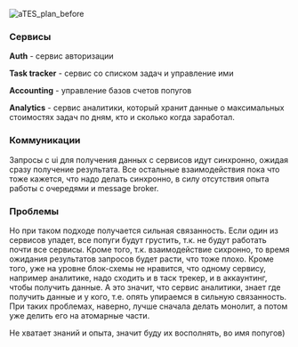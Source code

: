 ![aTES_plan_before](https://user-images.githubusercontent.com/23387046/193455385-054f0bb6-d7ab-4a62-b068-93ea1bdc1819.png)

### Сервисы
**Auth** - сервис авторизации

**Task tracker** - сервис со списком задач и управление ими

**Accounting** - управление базов счетов попугов

**Analytics** - сервис аналитики, который хранит данные о максимальных стоимостях задач по дням, кто и сколько когда заработал.

### Коммуникации
Запросы с ui для получения данных с сервисов идут синхронно, ожидая сразу получение результата. Все остальные взаимодействия пока что тоже кажется, что надо делать синхронно,
в силу отсутствия опыта работы с очередями и message broker. 

### Проблемы
Но при таком подходе получается сильная связанность. Если один из сервисов упадет, все попуги будут грустить, т.к. не будут работать почти все сервисы. 
Кроме того, т.к. взаимодействие сихронно, то время ожидания результатов запросов будет расти, что тоже плохо. Кроме того, уже на уровне блок-схемы не нравится, что одному сервису,
например аналитике, надо сходить и в таск трекер, и в аккаунтинг, чтобы получить данные. А это значит, что сервис аналитики, знает где получить данные и у кого, т.е. опять 
упираемся в сильную связанность. При таких проблемах, наверно, лучше сначала делать монолит, а потом уже делить его на атомарные части.

Не хватает знаний и опыта, значит буду их восполнять, во имя попугов)
